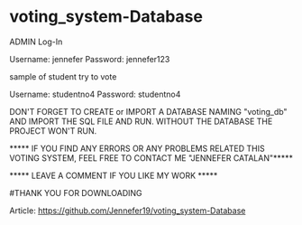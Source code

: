 # voting_system-Database

ADMIN Log-In

Username: jennefer Password: jennefer123

sample of student try to vote

Username: studentno4 Password: studentno4

DON'T FORGET TO CREATE or IMPORT A DATABASE NAMING "voting_db" AND IMPORT THE SQL FILE AND RUN. WITHOUT THE DATABASE THE PROJECT WON'T RUN.

***** IF YOU FIND ANY ERRORS OR ANY PROBLEMS RELATED THIS VOTING SYSTEM, FEEL FREE TO CONTACT ME "JENNEFER CATALAN"*****

***** LEAVE A COMMENT IF YOU LIKE MY WORK *****

#THANK YOU FOR DOWNLOADING

Article: https://github.com/Jennefer19/voting_system-Database
